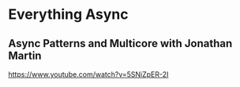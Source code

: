 # Everything Async

## Async Patterns and Multicore with Jonathan Martin

https://www.youtube.com/watch?v=5SNiZpER-2I
